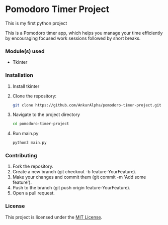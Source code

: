 # Pomodoro Timer Project
This is my first python project

This is a Pomodoro timer app, which helps you manage your time efficiently by encouraging focused work sessions followed by short breaks.


### Module(s) used
- Tkinter


### Installation
1. Install tkinter

2. Clone the repository:
    ```bash
    git clone https://github.com/AnkurAlpha/pomodoro-timer-project.git
    ```

3. Navigate to the project directory
    ```bash
    cd pomodoro-timer-project
    ```

4. Run main.py
    ```bash
    python3 main.py
    ```


### Contributing
1. Fork the repository.
2. Create a new branch (git checkout -b feature-YourFeature).
3. Make your changes and commit them (git commit -m 'Add some feature').
4. Push to the branch (git push origin feature-YourFeature).
5. Open a pull request.

### License

This project is licensed under the [MIT License](LICENSE).
